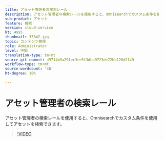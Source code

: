 ```yaml
---
title: アセット管理者の検索レール
description: アセット管理者の検索レールを使用すると、Omnisearchでカスタム条件を使用してアセットを検索できます。
sub-product: アセット
feature: 検索
version: cloud-service
kt: 4995
thumbnail: 35842.jpg
topic: コンテンツ管理
role: Administrator
level: 中間
translation-type: tm+mt
source-git-commit: d9714b9a291ec3ee5f3dba9723de72bb120d2149
workflow-type: tm+mt
source-wordcount: '46'
ht-degree: 10%

---
```



# アセット管理者の検索レール

アセット管理者の検索レールを使用すると、Omnisearchでカスタム条件を使用してアセットを検索できます。

>[!VIDEO](https://video.tv.adobe.com/v/35842/?quality=12&learn=on&hidetitle=true)
